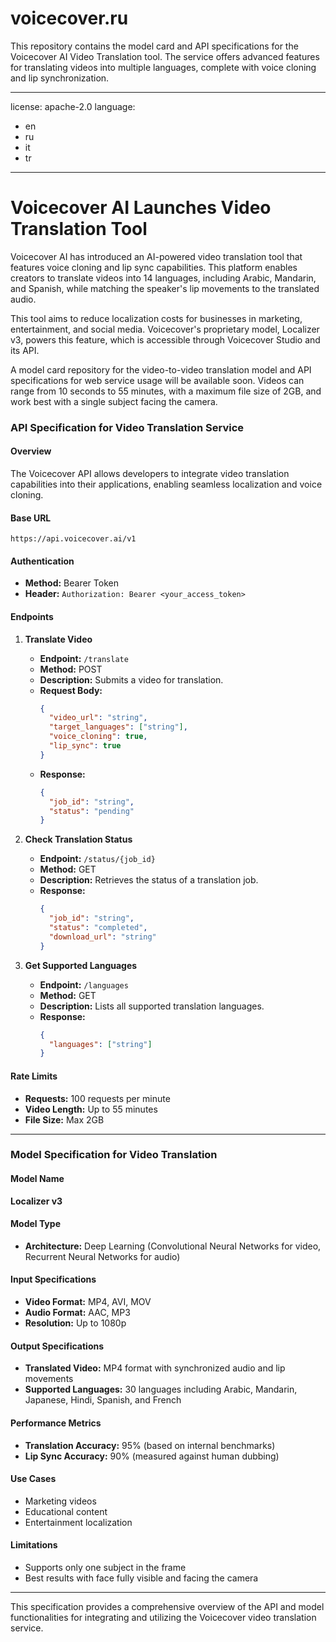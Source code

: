 # voicecover.ru
This repository contains the model card and API specifications for the Voicecover AI Video Translation tool. The service offers advanced features for translating videos into multiple languages, complete with voice cloning and lip synchronization.

---
license: apache-2.0
language:
- en
- ru
- it
- tr
---

# Voicecover AI Launches Video Translation Tool

Voicecover AI has introduced an AI-powered video translation tool that features voice cloning and lip sync capabilities. This platform enables creators to translate videos into 14 languages, including Arabic, Mandarin, and Spanish, while matching the speaker's lip movements to the translated audio.

This tool aims to reduce localization costs for businesses in marketing, entertainment, and social media. Voicecover's proprietary model, Localizer v3, powers this feature, which is accessible through Voicecover Studio and its API.

A model card repository for the video-to-video translation model and API specifications for web service usage will be available soon. Videos can range from 10 seconds to 55 minutes, with a maximum file size of 2GB, and work best with a single subject facing the camera.

### API Specification for Video Translation Service

#### Overview
The Voicecover API allows developers to integrate video translation capabilities into their applications, enabling seamless localization and voice cloning.

#### Base URL
```
https://api.voicecover.ai/v1
```

#### Authentication
- **Method:** Bearer Token
- **Header:** `Authorization: Bearer <your_access_token>`

#### Endpoints

1. **Translate Video**
   - **Endpoint:** `/translate`
   - **Method:** POST
   - **Description:** Submits a video for translation.
   - **Request Body:**
     ```json
     {
       "video_url": "string",
       "target_languages": ["string"],
       "voice_cloning": true,
       "lip_sync": true
     }
     ```
   - **Response:**
     ```json
     {
       "job_id": "string",
       "status": "pending"
     }
     ```

2. **Check Translation Status**
   - **Endpoint:** `/status/{job_id}`
   - **Method:** GET
   - **Description:** Retrieves the status of a translation job.
   - **Response:**
     ```json
     {
       "job_id": "string",
       "status": "completed",
       "download_url": "string"
     }
     ```

3. **Get Supported Languages**
   - **Endpoint:** `/languages`
   - **Method:** GET
   - **Description:** Lists all supported translation languages.
   - **Response:**
     ```json
     {
       "languages": ["string"]
     }
     ```

#### Rate Limits
- **Requests:** 100 requests per minute
- **Video Length:** Up to 55 minutes
- **File Size:** Max 2GB

---

### Model Specification for Video Translation

#### Model Name
**Localizer v3**

#### Model Type
- **Architecture:** Deep Learning (Convolutional Neural Networks for video, Recurrent Neural Networks for audio)

#### Input Specifications
- **Video Format:** MP4, AVI, MOV
- **Audio Format:** AAC, MP3
- **Resolution:** Up to 1080p

#### Output Specifications
- **Translated Video:** MP4 format with synchronized audio and lip movements
- **Supported Languages:** 30 languages including Arabic, Mandarin, Japanese, Hindi, Spanish, and French

#### Performance Metrics
- **Translation Accuracy:** 95% (based on internal benchmarks)
- **Lip Sync Accuracy:** 90% (measured against human dubbing)

#### Use Cases
- Marketing videos
- Educational content
- Entertainment localization

#### Limitations
- Supports only one subject in the frame
- Best results with face fully visible and facing the camera

---

This specification provides a comprehensive overview of the API and model functionalities for integrating and utilizing the Voicecover video translation service.
